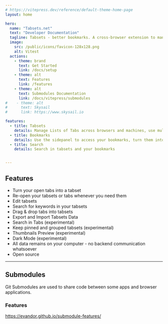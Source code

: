 ```yaml
---
# https://vitepress.dev/reference/default-theme-home-page
layout: home

hero:
  name: "Tabsets.net"
  text: "Developer Documentation"
  tagline: Tabsets - better bookmarks. A cross-browser extension to manage your URLs
  image:
    src: /public/icons/favicon-128x128.png
    alt: Vitest
  actions:
    - theme: brand
      text: Get Started
      link: /docs/setup
    - theme: alt
      text: Features
      link: /features
    - theme: alt
      text: Submodules Documentation
      link: /docs/vitepress/submodules
#    - theme: alt
#      text: Skysail
#      link: https://www.skysail.io

features:
  - title: Tabsets
    details: Manage Lists of Tabs across browsers and machines, use multiple views to organize them, store and restore sessions
  - title: Bookmarks
    details: Use the sidepanel to access your bookmarks, turn them into bookmarks or vice versa
  - title: Search
    details: Search in tabsets and your bookmarks


---
```


## Features

* Turn your open tabs into a tabset
* Re-open your tabsets or tabs whenever you need them
* Edit tabsets
* Search for keywords in your tabsets
* Drag & drop tabs into tabsets
* Export and Import Tabsets Data
* Search in Tabs (experimental)
* Keep pinned and grouped tabsets (experimental)
* Thumbnails Preview (experimental)
* Dark Mode (experimental)
* All data remains on your computer - no backend communication whatsoever
* Open source

---

## Submodules

Git Submodules are used to share code between some apps and browser applications.

### Features

https://evandor.github.io/submodule-features/


<!--@include: ./src/features/docs/feature.md-->


